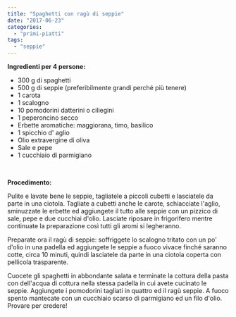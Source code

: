 ```yaml
---
title: "Spaghetti con ragù di seppie"
date: "2017-06-23"
categories: 
  - "primi-piatti"
tags: 
  - "seppie"
---
```


**Ingredienti per 4 persone:**

- 300 g di spaghetti
- 500 g di seppie (preferibilmente grandi perché più tenere)
- 1 carota
- 1 scalogno
- 10 pomodorini datterini o ciliegini
- 1 peperoncino secco
- Erbette aromatiche: maggiorana, timo, basilico
- 1 spicchio d' aglio
- Olio extravergine di oliva
- Sale e pepe
- 1 cucchiaio di parmigiano

 

**Procedimento:**

Pulite e lavate bene le seppie, tagliatele a piccoli cubetti e lasciatele da parte in una ciotola. Tagliate a cubetti anche le carote, schiacciate l'aglio, sminuzzate le erbette ed aggiungete il tutto alle seppie con un pizzico di sale, pepe e due cucchiai d'olio. Lasciate riposare in frigorifero mentre continuate la preparazione così tutti gli aromi si legheranno.

Preparate ora il ragù di seppie: soffriggete lo scalogno tritato con un po' d'olio in una padella ed aggiungete le seppie a fuoco vivace finché saranno cotte, circa 10 minuti, quindi lasciatele da parte in una ciotola coperta con pellicola trasparente.

Cuocete gli spaghetti in abbondante salata e terminate la cottura della pasta con dell'acqua di cottura nella stessa padella in cui avete cucinato le seppie. Aggiungete i pomodorini tagliati in quattro ed il ragù seppie. A fuoco spento mantecate con un cucchiaio scarso di parmigiano ed un filo d'olio. Provare per credere!

